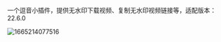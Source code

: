 一个逗音小插件，提供无水印下载视频、复制无水印视频链接等，适配版本：22.6.0

![1665214077516](https://user-images.githubusercontent.com/1235777/194695784-a010266a-55ce-47d0-a1f8-39ff69b9b25f.png)
